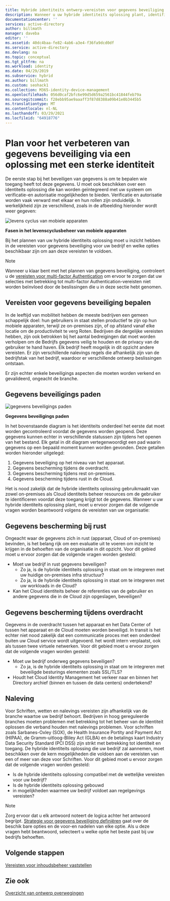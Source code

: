 ```yaml
---
title: Hybride identiteits ontwerp-vereisten voor gegevens beveiliging Azure | Microsoft Docs
description: Wanneer u uw hybride identiteits oplossing plant, identificeert u de vereisten voor gegevens beveiliging voor uw bedrijf en welke opties beschikbaar zijn om aan deze vereisten te voldoen.
documentationcenter: ''
services: active-directory
author: billmath
manager: daveba
editor: ''
ms.assetid: 40dc4baa-fe82-4ab6-a3e4-f36fa9dcd0df
ms.service: active-directory
ms.devlang: na
ms.topic: conceptual
ms.tgt_pltfrm: na
ms.workload: identity
ms.date: 04/29/2019
ms.subservice: hybrid
ms.author: billmath
ms.custom: seohack1
ms.collection: M365-identity-device-management
ms.openlocfilehash: 056d0caf2bfc6e99d5d659a2561bc41844feb79a
ms.sourcegitcommit: f28ebb95ae9aaaff3f87d8388a09b41e0b3445b5
ms.translationtype: MT
ms.contentlocale: nl-NL
ms.lasthandoff: 03/29/2021
ms.locfileid: "64918776"
---
```

# <a name="plan-for-enhancing-data-security-through-a-strong-identity-solution"></a>Plan voor het verbeteren van gegevens beveiliging via een oplossing met een sterke identiteit
De eerste stap bij het beveiligen van gegevens is om te bepalen wie toegang heeft tot deze gegevens. U moet ook beschikken over een identiteits oplossing die kan worden geïntegreerd met uw systeem om verificatie-en autorisatie mogelijkheden te bieden. Verificatie en autorisatie worden vaak verward met elkaar en hun rollen zijn onduidelijk. In werkelijkheid zijn ze verschillend, zoals in de afbeelding hieronder wordt weer gegeven:

![levens cyclus van mobiele apparaten](./media/plan-hybrid-identity-design-considerations/mobile-devicemgt-lifecycle.png)

**Fasen in het levenscyclusbeheer van mobiele apparaten**

Bij het plannen van uw hybride identiteits oplossing moet u inzicht hebben in de vereisten voor gegevens beveiliging voor uw bedrijf en welke opties beschikbaar zijn om aan deze vereisten te voldoen.

> [!NOTE]
> Wanneer u klaar bent met het plannen van gegevens beveiliging, controleert u de [vereisten voor multi-factor Authentication](plan-hybrid-identity-design-considerations-multifactor-auth-requirements.md) om ervoor te zorgen dat uw selecties met betrekking tot multi-factor Authentication-vereisten niet worden beïnvloed door de beslissingen die u in deze sectie hebt genomen.
> 
> 

## <a name="determine-data-protection-requirements"></a>Vereisten voor gegevens beveiliging bepalen
In de leeftijd van mobiliteit hebben de meeste bedrijven een gemeen schappelijk doel: hun gebruikers in staat stellen productief te zijn op hun mobiele apparaten, terwijl ze on-premises zijn, of op afstand vanaf elke locatie om de productiviteit te verg Roten. Bedrijven die dergelijke vereisten hebben, zijn ook betrokken bij het aantal bedreigingen dat moet worden verholpen om de Bedrijfs gegevens veilig te houden en de privacy van de gebruiker te hand haven. Elk bedrijf heeft mogelijk in dit opzicht andere vereisten. Er zijn verschillende nalevings regels die afhankelijk zijn van de bedrijfstak van het bedrijf, waardoor er verschillende ontwerp beslissingen ontstaan. 

Er zijn echter enkele beveiligings aspecten die moeten worden verkend en gevalideerd, ongeacht de branche.

## <a name="data-protection-paths"></a>Gegevens beveiligings paden
![gegevens beveiligings paden](./media/plan-hybrid-identity-design-considerations/data-protection-paths.png)

**Gegevens beveiligings paden**

In het bovenstaande diagram is het identiteits onderdeel het eerste dat moet worden gecontroleerd voordat de gegevens worden geopend. Deze gegevens kunnen echter in verschillende statussen zijn tijdens het openen van het bestand. Elk getal in dit diagram vertegenwoordigt een pad waarin gegevens op een bepaald moment kunnen worden gevonden. Deze getallen worden hieronder uitgelegd:

1. Gegevens beveiliging op het niveau van het apparaat.
2. Gegevens bescherming tijdens de overdracht.
3. Gegevens bescherming tijdens rest on-premises.
4. Gegevens bescherming tijdens rust in de Cloud.

Het is nood zakelijk dat de hybride identiteits oplossing gebruikmaakt van zowel on-premises als Cloud identiteits beheer resources om de gebruiker te identificeren voordat deze toegang krijgt tot de gegevens. Wanneer u uw hybride identiteits oplossing plant, moet u ervoor zorgen dat de volgende vragen worden beantwoord volgens de vereisten van uw organisatie:

## <a name="data-protection-at-rest"></a>Gegevens bescherming bij rust
Ongeacht waar de gegevens zich in rust (apparaat, Cloud of on-premises) bevinden, is het belang rijk om een evaluatie uit te voeren om inzicht te krijgen in de behoeften van de organisatie in dit opzicht. Voor dit gebied moet u ervoor zorgen dat de volgende vragen worden gesteld:

* Moet uw bedrijf in rust gegevens beveiligen?
  * Zo ja, is de hybride identiteits oplossing in staat om te integreren met uw huidige on-premises infra structuur?
  * Zo ja, is de hybride identiteits oplossing in staat om te integreren met uw workloads in de Cloud?
* Kan het Cloud identiteits beheer de referenties van de gebruiker en andere gegevens die in de Cloud zijn opgeslagen, beveiligen?

## <a name="data-protection-in-transit"></a>Gegevens bescherming tijdens overdracht
Gegevens in de overdracht tussen het apparaat en het Data Center of tussen het apparaat en de Cloud moeten worden beveiligd. In transit is het echter niet nood zakelijk dat een communicatie proces met een onderdeel buiten uw Cloud service wordt uitgevoerd. het wordt intern verplaatst, ook als tussen twee virtuele netwerken. Voor dit gebied moet u ervoor zorgen dat de volgende vragen worden gesteld:

* Moet uw bedrijf onderweg gegevens beveiligen?
  * Zo ja, is de hybride identiteits oplossing in staat om te integreren met beveiligde besturings elementen zoals SSL/TLS?
* Houdt het Cloud Identity Management het verkeer naar en binnen het Directory archief (binnen en tussen de data centers) ondertekend?

## <a name="compliance"></a>Naleving
Voor Schriften, wetten en nalevings vereisten zijn afhankelijk van de branche waartoe uw bedrijf behoort. Bedrijven in hoog gereguleerde branches moeten problemen met betrekking tot het beheer van de identiteit oplossen die verband houden met nalevings problemen. Voor schriften zoals Sarbanes-Oxley (SOX), de Health Insurance Portity and Payment Act (HIPAA), de Gramm-uitloog-Bliley Act (GLBA) en de betalings kaart Industry Data Security Standard (PCI DSS) zijn strikt met betrekking tot identiteit en toegang. De hybride identiteits oplossing die uw bedrijf zal aannemen, moet beschikken over de kern mogelijkheden die voldoen aan de vereisten van een of meer van deze voor Schriften. Voor dit gebied moet u ervoor zorgen dat de volgende vragen worden gesteld:

* Is de hybride identiteits oplossing compatibel met de wettelijke vereisten voor uw bedrijf?
* Is de hybride identiteits oplossing gebouwd 
* in mogelijkheden waarmee uw bedrijf voldoet aan regelgevings vereisten? 

> [!NOTE]
> Zorg ervoor dat u elk antwoord noteert de logica achter het antwoord begrijpt. [Strategie voor gegevens beveiliging definiëren](plan-hybrid-identity-design-considerations-data-protection-strategy.md) gaat over de beschik bare opties en de voor-en nadelen van elke optie.  Als u deze vragen hebt beantwoord, selecteert u welke optie het beste past bij uw bedrijfs behoeften.
> 
> 

## <a name="next-steps"></a>Volgende stappen
 [Vereisten voor inhoudsbeheer vaststellen](plan-hybrid-identity-design-considerations-contentmgt-requirements.md)

## <a name="see-also"></a>Zie ook
[Overzicht van ontwerp overwegingen](plan-hybrid-identity-design-considerations-overview.md)

